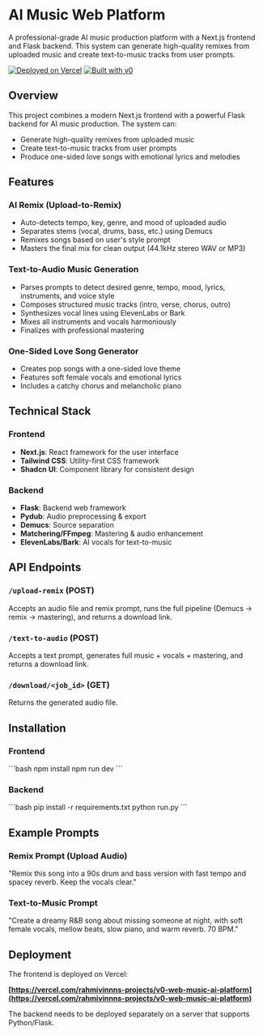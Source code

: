 # AI Music Web Platform

A professional-grade AI music production platform with a Next.js frontend and Flask backend. This system can generate high-quality remixes from uploaded music and create text-to-music tracks from user prompts.

[![Deployed on Vercel](https://img.shields.io/badge/Deployed%20on-Vercel-black?style=for-the-badge&logo=vercel)](https://vercel.com/rahmivinnns-projects/v0-web-music-ai-platform)
[![Built with v0](https://img.shields.io/badge/Built%20with-v0.dev-black?style=for-the-badge)](https://v0.dev/chat/projects/CbXSqSaMM8n)

## Overview

This project combines a modern Next.js frontend with a powerful Flask backend for AI music production. The system can:

- Generate high-quality remixes from uploaded music
- Create text-to-music tracks from user prompts
- Produce one-sided love songs with emotional lyrics and melodies

## Features

### AI Remix (Upload-to-Remix)
- Auto-detects tempo, key, genre, and mood of uploaded audio
- Separates stems (vocal, drums, bass, etc.) using Demucs
- Remixes songs based on user's style prompt
- Masters the final mix for clean output (44.1kHz stereo WAV or MP3)

### Text-to-Audio Music Generation
- Parses prompts to detect desired genre, tempo, mood, lyrics, instruments, and voice style
- Composes structured music tracks (intro, verse, chorus, outro)
- Synthesizes vocal lines using ElevenLabs or Bark
- Mixes all instruments and vocals harmoniously
- Finalizes with professional mastering

### One-Sided Love Song Generator
- Creates pop songs with a one-sided love theme
- Features soft female vocals and emotional lyrics
- Includes a catchy chorus and melancholic piano

## Technical Stack

### Frontend
- **Next.js**: React framework for the user interface
- **Tailwind CSS**: Utility-first CSS framework
- **Shadcn UI**: Component library for consistent design

### Backend
- **Flask**: Backend web framework
- **Pydub**: Audio preprocessing & export
- **Demucs**: Source separation
- **Matchering/FFmpeg**: Mastering & audio enhancement
- **ElevenLabs/Bark**: AI vocals for text-to-music

## API Endpoints

### `/upload-remix` (POST)
Accepts an audio file and remix prompt, runs the full pipeline (Demucs → remix → mastering), and returns a download link.

### `/text-to-audio` (POST)
Accepts a text prompt, generates full music + vocals + mastering, and returns a download link.

### `/download/<job_id>` (GET)
Returns the generated audio file.

## Installation

### Frontend
\`\`\`bash
npm install
npm run dev
\`\`\`

### Backend
\`\`\`bash
pip install -r requirements.txt
python run.py
\`\`\`

## Example Prompts

### Remix Prompt (Upload Audio)
"Remix this song into a 90s drum and bass version with fast tempo and spacey reverb. Keep the vocals clear."

### Text-to-Music Prompt
"Create a dreamy R&B song about missing someone at night, with soft female vocals, mellow beats, slow piano, and warm reverb. 70 BPM."

## Deployment

The frontend is deployed on Vercel:

**[https://vercel.com/rahmivinnns-projects/v0-web-music-ai-platform](https://vercel.com/rahmivinnns-projects/v0-web-music-ai-platform)**

The backend needs to be deployed separately on a server that supports Python/Flask.
